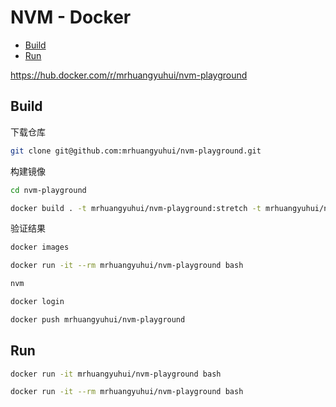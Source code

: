 <!-- omit in toc -->
# NVM - Docker

- [Build](#build)
- [Run](#run)

<https://hub.docker.com/r/mrhuangyuhui/nvm-playground>

## Build

下载仓库

```bash
git clone git@github.com:mrhuangyuhui/nvm-playground.git
```

构建镜像

```bash
cd nvm-playground

docker build . -t mrhuangyuhui/nvm-playground:stretch -t mrhuangyuhui/nvm-playground:latest
```

验证结果

```bash
docker images

docker run -it --rm mrhuangyuhui/nvm-playground bash

nvm
```

```bash
docker login

docker push mrhuangyuhui/nvm-playground
```

## Run

```bash
docker run -it mrhuangyuhui/nvm-playground bash

docker run -it --rm mrhuangyuhui/nvm-playground bash
```
